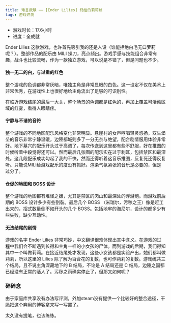 ```yaml
---
title: 难言救赎 —— [Ender Lilies] 终结的莉莉丝
tags: 游戏评测
---
```


- 游戏时长：17.6小时
- 进度：全成就

Ender Lilies 这款游戏，也许首先吸引我的还是人设（谁能拒绝白毛无口萝莉呢？）。整部作品的配乐由 MILI 操刀，亮点频出。游戏手感与技能组合非常有趣，战斗也比较流畅，作为一款独立游戏，可以说是不错了，但是问题也不少。

#### 独一无二的白，与过重的红色

整个游戏的色调都非常灰暗，唯独主角是非常显眼的白色。这一设定不仅在美术上非常优秀，在游戏性上也很好地给主角流出了足够的可识别性。

在临近游戏结尾的最后一大关，整个场景的色调都是红色的，再加上覆盖可活动区域的红雾，看得人眼睛疼。

#### 宁静与不谐的音符

整个游戏的不同地区配乐风格变化非常明显。悬崖村的女声哼唱轻灵悠扬，双生堡垒的音乐非常宁静温暖，边陲都城则多了一分无奈与绝望，配合剧情服用体验非常好。地下墓穴的配乐开头过于高调了，每次传送到这里都有些不舒服，好在推图的时候听着中段觉得还可以。然而最后几张图的配乐实在过于刺耳，包括禁区和最深处。这几段配乐成功勾起了我的不快，然而还得听着这音乐推图，反复死还得反复听。只能说MILI给游戏配乐的度没有抓好。渲染气氛紧张的音乐是必要的，但是过分了。

#### 仓促的地图和 BOSS 设计

整个游戏的地图都有堆怪之嫌，尤其是禁区的肉山和最深处的浮游炮。而游戏前后期的 BOSS 设计多少有些割裂。最后几个 BOSS （米瑞尔，污秽之王）像是赶工出来的，招式数量倒不如开头的几个 BOSS。包括地牢的海尼尔，设计的都多少有些失败，缺少互动性。

#### 无法结尾的剧情

游戏的名字 Ender Lilies 非常巧妙，中文翻译很难体现出其中含义。在游戏的过程中我们会不断遇到长得和主角一样的小女孩的尸体。而到游戏的后期，我们得知其中一个叫做莉莉。在接近结尾处才发现，这些小女孩都是实验产出，她们都叫做莉莉，所以这里的 Lilies 除了解为百合花的复数，也可作莉莉的复数。游戏统共三个结局，且不说主角深藏地下的 B 结局，不论是 A 结局还是 C 结局，边陲之国都已经没有正常的活人了。污秽之雨确实停止了，但那又如何呢？

### 碎碎念

由于家庭库共享没有办法写评测，外加steam没有提供一个比较好的整合途径，干脆把这个弃用的博客拿来写一写罢了。

太久没有提笔，也该练练。
